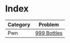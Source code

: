 # Index

Category | Problem
--------|--------
Pwn | [999 Bottles](https://github.com/b0th/CTF/tree/master/RITSECCTF2019/999%20Bottles)
